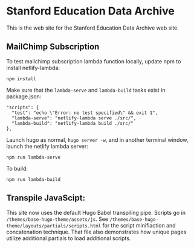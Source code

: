# Stanford Education Data Archive

This is the web site for the Stanford Education Data Archive web site.

## MailChimp Subscription

To test mailchimp subscription lambda function locally, update npm to install netlify-lambda:

```
npm install
```

Make sure that the `lambda-serve` and `lambda-build` tasks exist in package.json:

```
"scripts": {
  "test": "echo \"Error: no test specified\" && exit 1",
  "lambda-serve": "netlify-lambda serve ./src/",
  "lambda-build": "netlify-lambda build ./src/"
},
```

Launch hugo as normal, `hugo server -w`, and in another terminal window, launch the netlify lambda server:

```
npm run lambda-serve
```

To build:

```
npm run lambda-build
```

## Transpile JavaScipt:

This site now uses the default Hugo Babel transpiling pipe. Scripts go in `/themes/base-hugo-theme/assets/js`. See `/themes/base-hugo-theme/layouts/partials/scripts.html` for the script minifiaction and concatenation technique. That file also demonstrates how unique pages utilize additional partials to load additional scripts.
